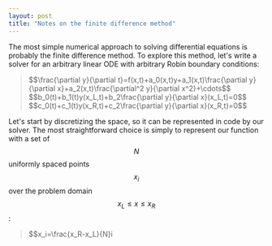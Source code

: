 ```yaml
---
layout: post
title: "Notes on the finite difference method"
---
```

<link rel="stylesheet" href="https://deionizedplasma.github.io/latexstyle.css">
<script id="MathJax-script" async src="https://cdn.jsdelivr.net/npm/mathjax@3/es5/tex-mml-chtml.js"></script>

The most simple numerical approach to solving differential equations is probably the finite difference method. To explore this method, let's write a solver for an arbitrary linear ODE with arbitrary Robin boundary conditions:
<blockquote>
$$\frac{\partial y}{\partial t}=f(x,t)+a_0(x,t)y+a_1(x,t)\frac{\partial y}{\partial x}+a_2(x,t)\frac{\partial^2 y}{\partial x^2}+\cdots$$
$$b_0(t)+b_1(t)y(x_L,t)+b_2\frac{\partial y}{\partial x}(x_L,t)=0$$
$$c_0(t)+c_1(t)y(x_R,t)+c_2\frac{\partial y}{\partial x}(x_R,t)=0$$
</blockquote>

Let's start by discretizing the space, so it can be represented in code by our solver. The most straightforward choice is simply to represent our function with a set of $$N$$ uniformly spaced points $$x_i$$ over the problem domain $$x_L\leq x\leq x_R$$:

<blockquote>
$$x_i=\frac{x_R-x_L}{N}i
</blockquote>
